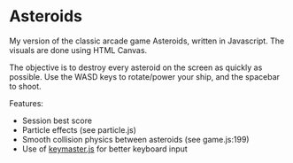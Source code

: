 Asteroids
=========

My version of the classic arcade game Asteroids, written in Javascript. The visuals are done using HTML Canvas.

The objective is to destroy every asteroid on the screen as quickly as possible.  Use the WASD keys to rotate/power your ship, and the spacebar to shoot.

Features:
- Session best score
- Particle effects (see particle.js)
- Smooth collision physics between asteroids (see game.js:199)
- Use of [keymaster.js](https://github.com/madrobby/keymaster) for better keyboard input

